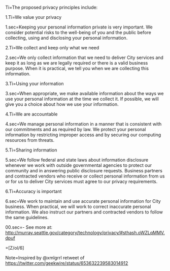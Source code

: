 Ti=The proposed privacy principles include:

1.Ti=We value your privacy

1.sec=Keeping your personal information private is very important. We consider potential risks to the well-being of you and the public before collecting, using and disclosing your personal information.

2.Ti=We collect and keep only what we need

2.sec=We only collect information that we need to deliver City services and keep it as long as we are legally required or there is a valid business purpose. When it is practical, we tell you when we are collecting this information.

3.Ti=Using your information

3.sec=When appropriate, we make available information about the ways we use your personal information at the time we collect it. If possible, we will give you a choice about how we use your information.

4.Ti=We are accountable

4.sec=We manage personal information in a manner that is consistent with our commitments and as required by law. We protect your personal information by restricting improper access and by securing our computing resources from threats.

5.Ti=Sharing information

5.sec=We follow federal and state laws about information disclosure whenever we work with outside governmental agencies to protect our community and in answering public disclosure requests. Business partners and contracted vendors who receive or collect personal information from us or for us to deliver City services must agree to our privacy requirements.

6.Ti=Accuracy is important

6.sec=We work to maintain and use accurate personal information for City business. When practical, we will work to correct inaccurate personal information. We also instruct our partners and contracted vendors to follow the same guidelines.

00.sec=- See more at: <a href="http://murray.seattle.gov/category/technology/privacy/#sthash.oWZLqMMV.dpuf">http://murray.seattle.gov/category/technology/privacy/#sthash.oWZLqMMV.dpuf</a>

=[Z/ol/6]

Note=Inspired by @xmlgrrl retweet of <a href="https://twitter.com/geekwire/status/653632239583014912">https://twitter.com/geekwire/status/653632239583014912</a>
